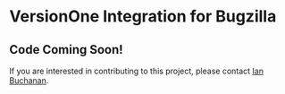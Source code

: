 # VersionOne Integration for Bugzilla

## Code Coming Soon!
If you are interested in contributing to this project, please contact [Ian Buchanan](mailto:ian.buchanan@versionone.com).
